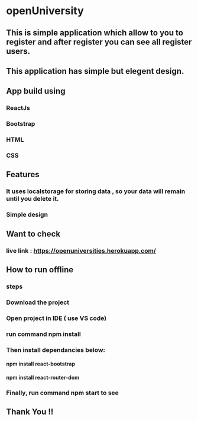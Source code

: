 # openUniversity


## This is simple application which allow to you to register and after register you can see all register users.
## This application has simple but elegent design.

## App build using
### ReactJs
### Bootstrap
### HTML
### CSS

## Features
### It uses localstorage for storing data , so your data will remain until you delete it.
### Simple design

## Want to check

### live link : https://openuniversities.herokuapp.com/

## How to run offline
### steps

### Download the project
### Open project in IDE ( use VS code)
### run command npm install
### Then install dependancies below:
 #### npm install react-bootstrap
 #### npm install react-router-dom
### Finally, run command npm start to see


## Thank You !!
